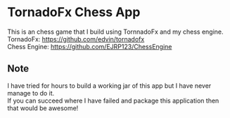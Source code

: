 # TornadoFx Chess App
This is an chess game that I build using TornnadoFx and my chess engine.  
TornadoFx: https://github.com/edvin/tornadofx  
Chess Engine: https://github.com/EJRP123/ChessEngine  

## Note
I have tried for hours to build a working jar of this app but I have never manage to do it.  
If you can succeed where I have failed and package this application then that would be awesome!

